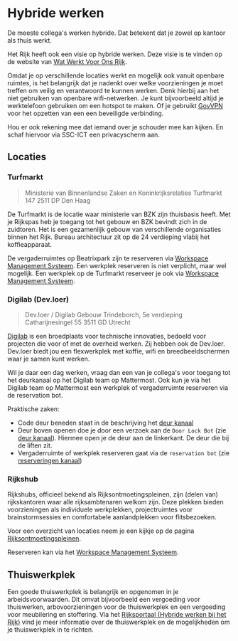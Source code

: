 # Hybride werken

De meeste collega's werken hybride. Dat betekent dat je zowel op kantoor als thuis werkt.

Het Rijk heeft ook een visie op hybride werken. Deze visie is te vinden op de website van
[Wat Werkt Voor Ons Rijk](https://watwerktvooronsrijk.nl/onze-visie-voor-2027/).

Omdat je op verschillende locaties werkt en mogelijk ook vanuit openbare ruimtes, is het belangrijk dat je nadenkt over
welke voorzieningen je moet treffen om veilig en verantwoord te kunnen werken. Denk hierbij aan het niet gebruiken van
openbare wifi-netwerken. Je kunt bijvoorbeeld altijd je werktelefoon gebruiken om een hotspot te maken. Of je gebruikt
[GovVPN](https://govroam.nl/govroam-diensten/govvpn/) voor het opzetten van een een beveiligde verbinding.

Hou er ook rekening mee dat iemand over je schouder mee kan kijken. En schaf hiervoor via SSC-ICT een privacyscherm aan.

## Locaties

### Turfmarkt

> Ministerie van Binnenlandse Zaken en Koninkrijksrelaties
> Turfmarkt 147
> 2511 DP Den Haag

De Turfmarkt is de locatie waar ministerie van BZK zijn thuisbasis heeft. Met je Rijkspas heb je toegang tot het gebouw en BZK bevindt zich in de zuidtoren. Het is een
gezamenlijk gebouw van verschillende organisaties binnen het Rijk. Bureau architectuur zit op de 24 verdieping vlabij het koffieapparaat.

De vergaderruimtes op Beatrixpark zijn te reserveren via [Workspace Management Systeem](https://go.cobundu.com/new-reservation).
Een werkplek reserveren is niet verplicht, maar wel mogelijk. Een werkplek op de Turfmarkt reserveer je ook via
[Workspace Management Systeem](https://reservations.beyondeyes.com/).

### Digilab (Dev.loer)

> Dev.loer / Digilab
> Gebouw Trindeborch, 5e verdieping
> Catharijnesingel 55
> 3511 GD Utrecht

[Digilab](https://digilab.overheid.nl/) is een broedplaats voor technische innovaties, bedoeld voor projecten die voor
of met de overheid werken. Zij hebben ook de Dev.loer. Dev.loer biedt jou een flexwerkplek met koffie, wifi en
breedbeeldschermen waar je samen kunt werken.

Wil je daar een dag werken, vraag dan een van je collega's voor toegang tot het deurkanaal op het Digilab team op
Mattermost. Ook kun je via het Digilab team op Mattermost een werkplek of vergaderruimte reserveren via de reservation
bot.

Praktische zaken:

- Code deur beneden staat in de beschrijving het [deur kanaal](https://digilab.overheid.nl/chat/digilab/channels/deur)
- Deur boven openen doe je door een verzoek aan de `Door Lock Bot` (zie
  [deur kanaal](https://digilab.overheid.nl/chat/digilab/channels/deur)). Hiermee open je de deur aan de linkerkant. De
  deur die bij de liften zit.
- Vergaderruimte of werkplek reserveren gaat via de `reservation bot` (zie
  [reserveringen kanaal](https://digilab.overheid.nl/chat/digilab/channels/reserveringen))

### Rijkshub

Rijkshubs, officieel bekend als Rijksontmoetingspleinen, zijn (delen van) rijkskantoren waar alle rijksambtenaren welkom
zijn. Deze plekken bieden voorzieningen als individuele werkplekken, projectruimtes voor brainstormsessies en
comfortabele aanlandplekken voor flitsbezoeken.

Voor een overzicht van locaties neem je een kijkje op de pagina
[Rijksontmoetingspleinen](https://watwerktvooronsrijk.nl/rijksontmoetingsplein/).

Reserveren kan via het [Workspace Management Systeem](https://go.cobundu.com/).

## Thuiswerkplek

Een goede thuiswerkplek is belangrijk en opgenomen in je arbeidsvoorwaarden. Dit omvat bijvoorbeeld een
vergoeding voor thuiswerken, arbovoorzieningen voor de thuiswerkplek en een vergoeding voor meubilering en stoffering.
Via het [Rijksportaal (Hybride werken bij het Rijk)](https://rijksportaal.overheid-i.nl/onderwerpen/kaders/hybride-werken)
vind je meer informatie over de thuiswerkplek en de mogelijkheden om je thuiswerkplek in te richten.
